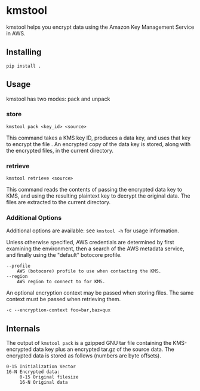 # kmstool

kmstool helps you encrypt data using the Amazon Key Management Service in AWS.

## Installing

```
pip install .
```

## Usage

kmstool has two modes: pack and unpack

### store

```
kmstool pack <key_id> <source>
```

This command takes a KMS key ID, produces a data key, and uses that key to
encrypt the file <source>. An encrypted copy of the data key is stored, along
with the encrypted files, in the current directory.

### retrieve

```
kmstool retrieve <source>
```

This command reads the contents of <source> passing the encrypted data key to
KMS, and using the resulting plaintext key to decrypt the original data. The
files are extracted to the current directory.

### Additional Options

Additional options are available: see `kmstool -h` for usage information.

Unless otherwise specified, AWS credentials are determined by first examining
the environment, then a search of the AWS metadata service, and finally using
the "default" botocore profile.

```
--profile
    AWS (botocore) profile to use when contacting the KMS.
--region
    AWS region to connect to for KMS.
```

An optional encryption context may be passed when storing files. The same
context must be passed when retrieving them.

```
-c --encryption-context foo=bar,baz=qux
```

## Internals

The output of `kmstool pack` is a gzipped GNU tar file containing the
KMS-encrypted data key plus an encrypted tar.gz of the source data. The
encrypted data is stored as follows (numbers are byte offsets).

```
0-15 Initialization Vector
16-N Encrypted data:
     0-15 Original filesize
     16-N Original data
```
